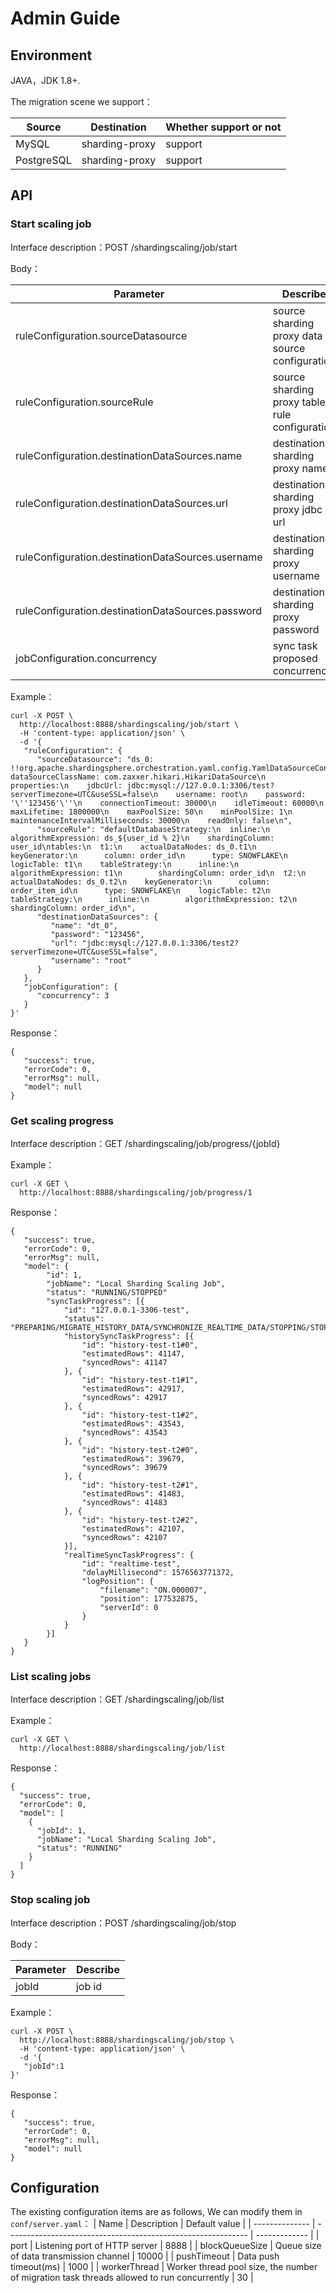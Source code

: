 # Admin Guide
## Environment
JAVA，JDK 1.8+.

The migration scene we support：

| Source     | Destination    | Whether support or not |
| ---------- | -------------- | ---------------------- |
| MySQL      | sharding-proxy | support                |
| PostgreSQL | sharding-proxy | support                |

## API
### Start scaling job

Interface description：POST /shardingscaling/job/start

Body：

| Parameter                                         | Describe                                        |
|---------------------------------------------------|-------------------------------------------------|
| ruleConfiguration.sourceDatasource                | source sharding proxy data source configuration |
| ruleConfiguration.sourceRule                      | source sharding proxy table rule configuration  |
| ruleConfiguration.destinationDataSources.name     | destination sharding proxy name                 |
| ruleConfiguration.destinationDataSources.url      | destination sharding proxy jdbc url             |
| ruleConfiguration.destinationDataSources.username | destination sharding proxy username             |
| ruleConfiguration.destinationDataSources.password | destination sharding proxy password             |
| jobConfiguration.concurrency                      | sync task proposed concurrency                  |

Example：

```
curl -X POST \
  http://localhost:8888/shardingscaling/job/start \
  -H 'content-type: application/json' \
  -d '{
   "ruleConfiguration": {
      "sourceDatasource": "ds_0: !!org.apache.shardingsphere.orchestration.yaml.config.YamlDataSourceConfiguration\n  dataSourceClassName: com.zaxxer.hikari.HikariDataSource\n  properties:\n    jdbcUrl: jdbc:mysql://127.0.0.1:3306/test?serverTimezone=UTC&useSSL=false\n    username: root\n    password: '\''123456'\''\n    connectionTimeout: 30000\n    idleTimeout: 60000\n    maxLifetime: 1800000\n    maxPoolSize: 50\n    minPoolSize: 1\n    maintenanceIntervalMilliseconds: 30000\n    readOnly: false\n",
      "sourceRule": "defaultDatabaseStrategy:\n  inline:\n    algorithmExpression: ds_${user_id % 2}\n    shardingColumn: user_id\ntables:\n  t1:\n    actualDataNodes: ds_0.t1\n    keyGenerator:\n      column: order_id\n      type: SNOWFLAKE\n    logicTable: t1\n    tableStrategy:\n      inline:\n        algorithmExpression: t1\n        shardingColumn: order_id\n  t2:\n    actualDataNodes: ds_0.t2\n    keyGenerator:\n      column: order_item_id\n      type: SNOWFLAKE\n    logicTable: t2\n    tableStrategy:\n      inline:\n        algorithmExpression: t2\n        shardingColumn: order_id\n",
      "destinationDataSources": {
         "name": "dt_0",
         "password": "123456",
         "url": "jdbc:mysql://127.0.0.1:3306/test2?serverTimezone=UTC&useSSL=false",
         "username": "root"
      }
   },
   "jobConfiguration": {
      "concurrency": 3
   }
}'
```

Response：

```
{
   "success": true,
   "errorCode": 0,
   "errorMsg": null,
   "model": null
}
```

### Get scaling progress

Interface description：GET /shardingscaling/job/progress/{jobId}

Example：
```
curl -X GET \
  http://localhost:8888/shardingscaling/job/progress/1
```

Response：
```
{
   "success": true,
   "errorCode": 0,
   "errorMsg": null,
   "model": {
        "id": 1,
        "jobName": "Local Sharding Scaling Job",
        "status": "RUNNING/STOPPED"
        "syncTaskProgress": [{
            "id": "127.0.0.1-3306-test",
            "status": "PREPARING/MIGRATE_HISTORY_DATA/SYNCHRONIZE_REALTIME_DATA/STOPPING/STOPPED",
            "historySyncTaskProgress": [{
                "id": "history-test-t1#0",
                "estimatedRows": 41147,
                "syncedRows": 41147
            }, {
                "id": "history-test-t1#1",
                "estimatedRows": 42917,
                "syncedRows": 42917
            }, {
                "id": "history-test-t1#2",
                "estimatedRows": 43543,
                "syncedRows": 43543
            }, {
                "id": "history-test-t2#0",
                "estimatedRows": 39679,
                "syncedRows": 39679
            }, {
                "id": "history-test-t2#1",
                "estimatedRows": 41483,
                "syncedRows": 41483
            }, {
                "id": "history-test-t2#2",
                "estimatedRows": 42107,
                "syncedRows": 42107
            }],
            "realTimeSyncTaskProgress": {
                "id": "realtime-test",
                "delayMillisecond": 1576563771372,
                "logPosition": {
                    "filename": "ON.000007",
                    "position": 177532875,
                    "serverId": 0
                }
            }
        }]
   }
}
```

### List scaling jobs
Interface description：GET /shardingscaling/job/list

Example：
```
curl -X GET \
  http://localhost:8888/shardingscaling/job/list
```

Response：

```
{
  "success": true,
  "errorCode": 0,
  "model": [
    {
      "jobId": 1,
      "jobName": "Local Sharding Scaling Job",
      "status": "RUNNING"
    }
  ]
}
```

### Stop scaling job
Interface description：POST /shardingscaling/job/stop

Body：

| Parameter | Describe |
| --------- | -------- |
| jobId     | job id   |

Example：
```
curl -X POST \
  http://localhost:8888/shardingscaling/job/stop \
  -H 'content-type: application/json' \
  -d '{
   "jobId":1
}'
```
Response：
```
{
   "success": true,
   "errorCode": 0,
   "errorMsg": null,
   "model": null
}
```

## Configuration
The existing configuration items are as follows, We can modify them in `conf/server.yaml`：
| Name           | Description                                                  | Default value |
| -------------- | ------------------------------------------------------------ | ------------- |
| port           | Listening port of HTTP server                                | 8888          |
| blockQueueSize | Queue size of data transmission channel                      | 10000         |
| pushTimeout    | Data push timeout(ms)                                        | 1000          |
| workerThread   | Worker thread pool size, the number of migration task threads allowed to run concurrently | 30            |

